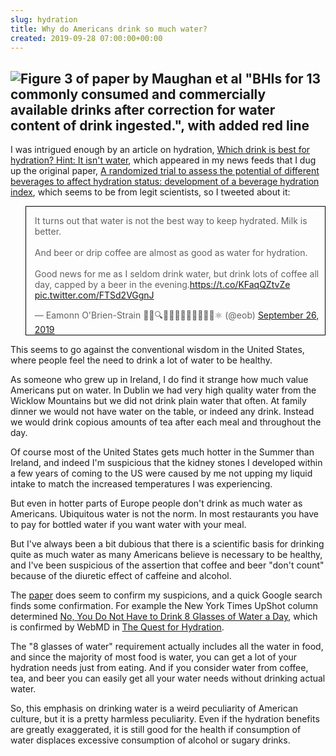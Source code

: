 ```yaml
---  
slug: hydration
title: Why do Americans drink so much water?
created: 2019-09-28 07:00:00+00:00
---  
```

![Figure 3 of paper by Maughan et al "BHIs for 13 commonly consumed and commercially available drinks after correction for water content of drink ingested.", with added red line][0]
---

[0]: img/hydration.webp

I was intrigued enough by an article on hydration, [Which drink is best for hydration? Hint: It isn't water][1], which appeared in my news feeds that I dug up the original paper, [A randomized trial to assess the potential of different beverages to affect hydration status: development of a beverage hydration index][2], which seems to be from legit scientists, so I tweeted about it:

<style>
    .twitter-tweet, img[alt="Twitter screenshot"] {border: solid black 1px}
</style>

<blockquote class="twitter-tweet"><p lang="en" dir="ltr">It turns out that water is not the best way to keep hydrated. Milk is better.<br><br>And beer or drip coffee are almost as good as water for hydration.<br><br>Good news for me as I seldom drink water, but drink lots of coffee all day, capped by a beer in the evening.<a href="https://t.co/KFaqQZtvZe">https://t.co/KFaqQZtvZe</a> <a href="https://t.co/FTSd2VGgnJ">pic.twitter.com/FTSd2VGgnJ</a></p>&mdash; Eamonn O&#39;Brien-Strain 👨‍💻🔍🌁🇮🇪🇪🇺🇺🇲🇺🇳⚛️ (@eob) <a href="https://twitter.com/eob/status/1177061250284417024?ref_src=twsrc%5Etfw">September 26, 2019</a></blockquote> <script async src="https://platform.twitter.com/widgets.js" charset="utf-8"></script>

This seems to go against the conventional wisdom in the United States, where people feel the need to drink a lot of water to be healthy.

As someone who grew up in Ireland, I do find it strange how much value Americans put on water. In Dublin we had very high quality water from the Wicklow Mountains but we did not drink plain water that often. At family dinner we would not have water on the table, or indeed any drink. Instead we would drink copious amounts of tea after each meal and throughout the day.

Of course most of the United States gets much hotter in the Summer than Ireland, and indeed I'm suspicious that the kidney stones I developed within a few years of coming to the US were caused by me not upping my liquid intake to match the increased temperatures I was experiencing.

But even in hotter parts of Europe people don't drink as much water as Americans. Ubiquitous water is not the norm. In most restaurants you have to pay for bottled water if you want water with your meal.

But I've always been a bit dubious that there is a scientific basis for drinking quite as much water as many Americans believe is necessary to be healthy, and I've been suspicious of the assertion that coffee and beer "don't count" because of the diuretic effect of caffeine and alcohol.

The [paper][2] does seem to confirm my suspicions, and a quick Google search finds some confirmation. For example the New York Times UpShot column determined [No, You Do Not Have to Drink 8 Glasses of Water a Day][5], which is confirmed by WebMD in [The Quest for Hydration][6].

The "8 glasses of water" requirement actually includes all the water in food, and since the majority of most food is water, you can get a lot of your hydration needs just from eating. And if you consider water from coffee, tea, and beer you can easily get all your water needs without drinking actual water.

So, this emphasis on drinking water is a weird peculiarity of American culture, but it is a pretty harmless peculiarity. Even if the hydration benefits are greatly exaggerated, it is still good for the health if consumption of water displaces excessive consumption of alcohol or sugary drinks.

[1]: https://www.cnn.com/2019/09/25/health/best-drinks-for-hydration-wellness
[2]: https://academic.oup.com/ajcn/article/103/3/717/4564598
[5]: https://www.nytimes.com/2015/08/25/upshot/no-you-do-not-have-to-drink-8-glasses-of-water-a-day.html
[6]: https://www.webmd.com/food-recipes/features/quest-for-hydration